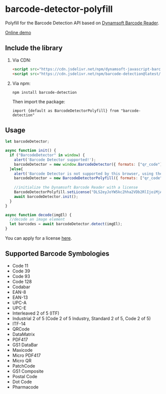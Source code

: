 # barcode-detector-polyfill

Polyfill for the Barcode Detection API based on [Dynamsoft Barcode Reader](https://www.dynamsoft.com/barcode-reader/overview/).

[Online demo](https://extraordinary-taiyaki-4769a5.netlify.app/)

## Include the library

1. Via CDN:

    ```html
    <script src="https://cdn.jsdelivr.net/npm/dynamsoft-javascript-barcode@9.0.2/dist/dbr.js"></script>
    <script src="https://cdn.jsdelivr.net/npm/barcode-detection@latest/dist/barcode-detector.umd.js"></script>
    ```

2. Via npm:

    ```
    npm install barcode-detection
    ```
    
    Then import the package:
    
    ```
    import {default as BarcodeDetectorPolyfill} from "barcode-detection"    
    ```

## Usage

```js
let barcodeDetector;

async function init() {
  if ("BarcodeDetector" in window) {
    alert('Barcode Detector supported!');
    barcodeDetector = new window.BarcodeDetector({ formats: ["qr_code"] });
  }else{
    alert('Barcode Detector is not supported by this browser, using the Dynamsoft Barcode Reader polyfill.');
    barcodeDetector = new BarcodeDetectorPolyfill({ formats: ["qr_code"] });
    
    //initialize the Dynamsoft Barcode Reader with a license
    BarcodeDetectorPolyfill.setLicense("DLS2eyJoYW5kc2hha2VDb2RlIjoiMjAwMDAxLTE2NDk4Mjk3OTI2MzUiLCJvcmdhbml6YXRpb25JRCI6IjIwMDAwMSIsInNlc3Npb25QYXNzd29yZCI6IndTcGR6Vm05WDJrcEQ5YUoifQ==");
    await barcodeDetector.init();
  }
}

async function decode(imgEl) {
  //decode an image element
  let barcodes = await barcodeDetector.detect(imgEl);
}
```

You can apply for a license [here](https://www.dynamsoft.com/customer/license/trialLicense?product=dbr).

## Supported Barcode Symbologies

* Code 11
* Code 39
* Code 93
* Code 128
* Codabar
* EAN-8
* EAN-13
* UPC-A
* UPC-E
* Interleaved 2 of 5 (ITF)
* Industrial 2 of 5 (Code 2 of 5 Industry, Standard 2 of 5, Code 2 of 5)
* ITF-14 
* QRCode
* DataMatrix
* PDF417
* GS1 DataBar
* Maxicode
* Micro PDF417
* Micro QR
* PatchCode
* GS1 Composite
* Postal Code
* Dot Code
* Pharmacode

